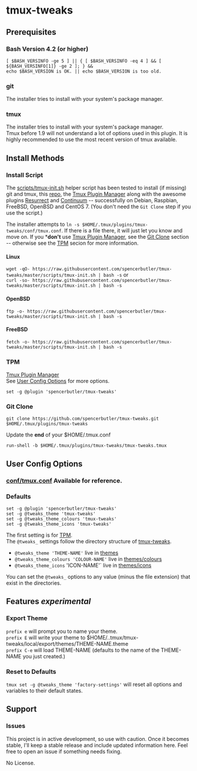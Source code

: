 # tmux-tweaks
## Prerequisites
### Bash Version 4.2 (or higher)
```
[ $BASH_VERSINFO -ge 5 ] || { [ $BASH_VERSINFO -eq 4 ] && [ ${BASH_VERSINFO[1]} -ge 2 ]; } && 
echo $BASH_VERSION is OK. || echo $BASH_VERSION is too old.
```
### git 
The installer tries to install with your system's package manager.
### tmux 
The installer tries to install with your system's package manager.  
Tmux before 1.9 will not understand a lot of options used in this plugin. It is highly recommended to use the most recent version of tmux available.
## Install Methods
### Install Script
The [scripts/tmux-init.sh](scripts/tmux-init.sh) helper script has been tested to install (if missing)
git and tmux, this [repo](../../), the [Tmux Plugin Manager](https://github.com/tmux-plugins/tpm) along with the awesome plugins [Resurrect](https://github.com/tmux-plugins/tmux-resurrect) and [Continuum](https://github.com/tmux-plugins/tmux-continuum) 
-- successfully on Debian, Raspbian, FreeBSD, OpenBSD and CentOS 7. (You don't need the `Git Clone` step if you use the script.)  

The installer attempts to `ln -s $HOME/.tmux/plugins/tmux-tweaks/conf/tmux.conf`. If there is a file there, it will just let you know and move on. If you ***don't** use [Tmux Plugin Manager](https://github.com/tmux-plugins/tpm), see the [Git Clone](#git-clone) section -- otherwise see the [TPM](#tpm) secion for more information.
#### Linux
```wget -qO- https://raw.githubusercontent.com/spencerbutler/tmux-tweaks/master/scripts/tmux-init.sh | bash -s```
or  
```curl -so- https://raw.githubusercontent.com/spencerbutler/tmux-tweaks/master/scripts/tmux-init.sh | bash -s```
#### OpenBSD
```ftp -o- https://raw.githubusercontent.com/spencerbutler/tmux-tweaks/master/scripts/tmux-init.sh | bash -s```
#### FreeBSD
```fetch -o- https://raw.githubusercontent.com/spencerbutler/tmux-tweaks/master/scripts/tmux-init.sh | bash -s```
### TPM
[Tmux Plugin Manager](https://github.com/tmux-plugins/tpm)  
See [User Config Options](#user-config-options) for more options.
```
set -g @plugin 'spencerbutler/tmux-tweaks'
```
### Git Clone
```
git clone https://github.com/spencerbutler/tmux-tweaks.git $HOME/.tmux/plugins/tmux-tweaks
```
Update the **end** of your $HOME/.tmux.conf
```
run-shell -b $HOME/.tmux/plugins/tmux-tweaks/tmux-tweaks.tmux
```
## User Config Options
### [conf/tmux.conf](conf/tmux.conf) Available for reference.
### Defaults
```
set -g @plugin 'spencerbutler/tmux-tweaks'
set -g @tweaks_theme 'tmux-tweaks'
set -g @tweaks_theme_colours 'tmux-tweaks'
set -g @tweaks_theme_icons 'tmux-tweaks'
```
The first setting is for [TPM](https://github.com/tmux-plugins/tpm).  
The `@tweaks_` settings follow the directory structure of [tmux-tweaks](../../).
- `@tweaks_theme 'THEME-NAME'` live in [themes](/themes)
- `@tweaks_theme_colours 'COLOUR-NAME'` live in [themes/colours](/themes/colours)
- `@tweaks_theme_icons` 'ICON-NAME'` live in [themes/icons](/themes/icons)  

You can set the `@tweaks_` options to any value (minus the file extension) that exist in the directories. 
## Features *experimental*
### Export Theme
`prefix e` will prompt you to name your theme.  
`prefix E` will write your theme to $HOME/..tmux/tmux-tweaks/local/export/themes/THEME-NAME.theme  
`prefix C-e` will load THEME-NAME (defaults to the name of the THEME-NAME you just created.)  
### Reset to Defaults
`tmux set -g @tweaks_theme 'factory-settings'` will reset all options and variables to their default states.  
## Support
### Issues
This project is in active development, so use with caution. Once it becomes stable, I'll keep a stable release and include
updated information here. Feel free to open an issue if something needs fixing. 

No License. 
